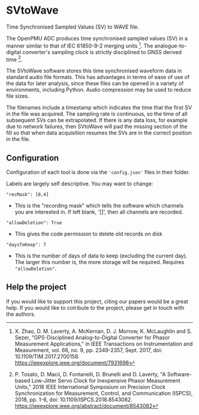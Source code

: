 # SVtoWave
Time Synchronised Sampled Values (SV) to WAVE file.

The OpenPMU ADC produces time synchronised sampled values (SV) in a manner similar to that of IEC 61850-9-2 merging units [^1].  The analogue-to-digital converter's sampling clock is strictly disciplined to GNSS derived time [^2].

The SVtoWave software stores this time synchronised waveform data in standard audio file formats.  This has advantages in terms of ease of use of the data for later analysis, since these files can be opened in a variety of environments, including Python.  Audio compression may be used to reduce file sizes.

The filenames include a timestamp which indicates the time that the first SV in the file was acquired.  The sampling rate is continuous, so the time of all subsequent SVs can be extrapolated.  If there is any data loss, for example due to network failures, then SVtoWave will pad the missing section of the fill so that when data acquisition resumes the SVs are in the correct position in the file.

## Configuration

Configuration of each tool is done via the `'config.json'` files in their folder.

Labels are largely self descriptive.  You may want to change:

`"recMask": [0,4]`
-  This is the "recording mask" which tells the software which channels you are interested in.  If left blank, '[]', then all channels are recorded.

`"allowDeletion": True`
-  This gives the code permission to delete old records on disk

`"daysToKeep": 7`
-  This is the number of days of data to keep (excluding the current day).  The larger this number is, the more storage will be required.  Requires `"allowDeletion"`.

## Help the project

If you would like to support this project, citing our papers would be a great help.  If you would like to cotribute to the project, please get in touch with the authors.

[^1]: X. Zhao, D. M. Laverty, A. McKernan, D. J. Morrow, K. McLaughlin and S. Sezer, "GPS-Disciplined Analog-to-Digital Converter for Phasor Measurement Applications," in IEEE Transactions on Instrumentation and Measurement, vol. 66, no. 9, pp. 2349-2357, Sept. 2017, doi: 10.1109/TIM.2017.2700158. https://ieeexplore.ieee.org/document/7931698
[^2]: P. Tosato, D. Macii, D. Fontanelli, D. Brunelli and D. Laverty, "A Software-based Low-Jitter Servo Clock for Inexpensive Phasor Measurement Units," 2018 IEEE International Symposium on Precision Clock Synchronization for Measurement, Control, and Communication (ISPCS), 2018, pp. 1-6, doi: 10.1109/ISPCS.2018.8543082. https://ieeexplore.ieee.org/abstract/document/8543082
